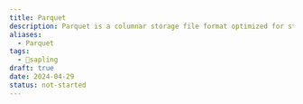 ```yaml
---
title: Parquet
description: Parquet is a columnar storage file format optimized for storing and processing large amounts of data in distributed data processing frameworks such as Apache Hadoop and Apache Spark. It is designed to provide efficient compression, encoding, and serialization of data, enabling fast and efficient data access and query performance. Parquet files are highly portable and can be easily read and written by different data processing tools, making them a popular choice for big data analytics and data warehousing applications.
aliases:
  - Parquet
tags:
  - 🌱sapling
draft: true
date: 2024-04-29
status: not-started
---
```

